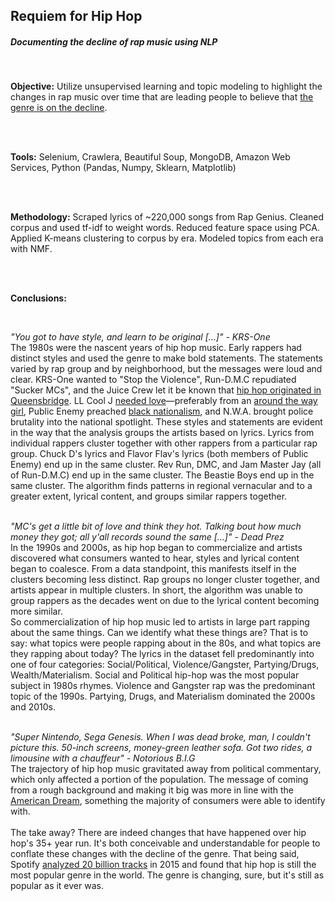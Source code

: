 ## Requiem for Hip Hop
##### Documenting the decline of rap music using NLP

<br/>

**Objective:** Utilize unsupervised learning and topic modeling to highlight the changes in rap music over time that are leading people to believe that [the genre is on the decline](https://www.google.com/search?q=hip+hop+dying&oq=hip+hop+dying&aqs=chrome..69i57.2351j0j1&sourceid=chrome&ie=UTF-8).

<br/>
<br/>

**Tools:** Selenium, Crawlera, Beautiful Soup, MongoDB, Amazon Web Services, Python (Pandas, Numpy, Sklearn, Matplotlib)

<br/>
<br/>

**Methodology:** Scraped lyrics of ~220,000 songs from Rap Genius. Cleaned corpus and used tf-idf to weight words. Reduced feature space using PCA. Applied K-means clustering to corpus by era. Modeled topics from each era with NMF.

<br/>
<br/>

**Conclusions:** 

<br/>

*"You got to have style, and learn to be original [...]" - KRS-One*
<br/>
The 1980s were the nascent years of hip hop music. Early rappers had distinct styles and used the genre to make bold statements. The statements varied by rap group and by neighborhood, but the messages were loud and clear. KRS-One wanted to "Stop the Violence", Run-D.M.C repudiated "Sucker MCs", and the Juice Crew let it be known that [hip hop originated in Queensbridge](https://en.wikipedia.org/wiki/The_Bridge_Wars). LL Cool J [needed love](https://en.wikipedia.org/wiki/I_Need_Love)—preferably from an [around the way girl](https://en.wikipedia.org/wiki/Around_the_Way_Girl), Public Enemy preached [black nationalism](https://en.wikipedia.org/wiki/It_Takes_a_Nation_of_Millions_to_Hold_Us_Back), and N.W.A. brought police brutality into the national spotlight. These styles and statements are evident in the way that the analysis groups the artists based on lyrics. Lyrics from individual rappers cluster together with other rappers from a particular rap group. Chuck D's lyrics and Flavor Flav's lyrics (both members of Public Enemy) end up in the same cluster. Rev Run, DMC, and Jam Master Jay (all of Run-D.M.C) end up in the same cluster. The Beastie Boys end up in the same cluster. The algorithm finds patterns in regional vernacular and to a greater extent, lyrical content, and groups similar rappers together.
<br/>
<br/>

*"MC's get a little bit of love and think they hot. Talking bout how much money they got; all y'all records sound the same [...]" - Dead Prez*
<br/>
In the 1990s and 2000s, as hip hop began to commercialize and artists discovered what consumers wanted to hear, styles and lyrical content began to coalesce. From a data standpoint, this manifests itself in the clusters becoming less distinct. Rap groups no longer cluster together, and artists appear in multiple clusters. In short, the algorithm was unable to group rappers as the decades went on due to the lyrical content becoming more similar.
<br/>
So commercialization of hip hop music led to artists in large part rapping about the same things. Can we identify what these things are? That is to say: what topics were people rapping about in the 80s, and what topics are they rapping about today? The lyrics in the dataset fell predominantly into one of four categories: Social/Political, Violence/Gangster, Partying/Drugs, Wealth/Materialism. Social and Political hip-hop was the most popular subject in 1980s rhymes. Violence and Gangster rap was the predominant topic of the 1990s. Partying, Drugs, and Materialism dominated the 2000s and 2010s.
<br/>
<br/>

*"Super Nintendo, Sega Genesis. When I was dead broke, man, I couldn't picture this. 50-inch screens, money-green leather sofa. Got two rides, a limousine with a chauffeur" - Notorious B.I.G*
<br/>
The trajectory of hip hop music gravitated away from political commentary, which only affected a portion of the population. The message of coming from a rough background and making it big was more in line with the [American Dream](https://en.wikipedia.org/wiki/American_Dream), something the majority of consumers were able to identify with.
<br/>
<br/>
The take away? There are indeed changes that have happened over hip hop's 35+ year run. It's both conceivable and understandable for people to conflate these changes with the decline of the genre. That being said, Spotify [analyzed 20 billion tracks](http://www.independent.co.uk/arts-entertainment/music/news/hip-hop-is-the-most-listened-to-genre-in-the-world-according-to-spotify-analysis-of-20-billion-10388091.html) in 2015 and found that hip hop is still the most popular genre in the world. The genre is changing, sure, but it's still as popular as it ever was.
